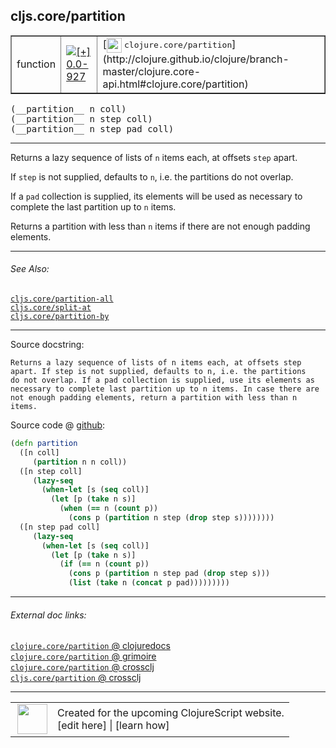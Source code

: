 ## cljs.core/partition



 <table border="1">
<tr>
<td>function</td>
<td><a href="https://github.com/cljsinfo/cljs-api-docs/tree/0.0-927"><img valign="middle" alt="[+] 0.0-927" title="Added in 0.0-927" src="https://img.shields.io/badge/+-0.0--927-lightgrey.svg"></a> </td>
<td>
[<img height="24px" valign="middle" src="http://i.imgur.com/1GjPKvB.png"> <samp>clojure.core/partition</samp>](http://clojure.github.io/clojure/branch-master/clojure.core-api.html#clojure.core/partition)
</td>
</tr>
</table>


 <samp>
(__partition__ n coll)<br>
</samp>
 <samp>
(__partition__ n step coll)<br>
</samp>
 <samp>
(__partition__ n step pad coll)<br>
</samp>

---

Returns a lazy sequence of lists of `n` items each, at offsets `step` apart.

If `step` is not supplied, defaults to `n`, i.e. the partitions do not overlap.

If a `pad` collection is supplied, its elements will be used as necessary to
complete the last partition up to `n` items.

Returns a partition with less than `n` items if there are not enough padding
elements.

---


###### See Also:

[`cljs.core/partition-all`](cljs.core_partition-all.md)<br>
[`cljs.core/split-at`](cljs.core_split-at.md)<br>
[`cljs.core/partition-by`](cljs.core_partition-by.md)<br>

---


Source docstring:

```
Returns a lazy sequence of lists of n items each, at offsets step
apart. If step is not supplied, defaults to n, i.e. the partitions
do not overlap. If a pad collection is supplied, use its elements as
necessary to complete last partition up to n items. In case there are
not enough padding elements, return a partition with less than n items.
```


Source code @ [github](https://github.com/clojure/clojurescript/blob/r3190/src/cljs/cljs/core.cljs#L4344-L4364):

```clj
(defn partition
  ([n coll]
     (partition n n coll))
  ([n step coll]
     (lazy-seq
       (when-let [s (seq coll)]
         (let [p (take n s)]
           (when (== n (count p))
             (cons p (partition n step (drop step s))))))))
  ([n step pad coll]
     (lazy-seq
       (when-let [s (seq coll)]
         (let [p (take n s)]
           (if (== n (count p))
             (cons p (partition n step pad (drop step s)))
             (list (take n (concat p pad)))))))))
```

<!--
Repo - tag - source tree - lines:

 <pre>
clojurescript @ r3190
└── src
    └── cljs
        └── cljs
            └── <ins>[core.cljs:4344-4364](https://github.com/clojure/clojurescript/blob/r3190/src/cljs/cljs/core.cljs#L4344-L4364)</ins>
</pre>

-->

---



###### External doc links:

[`clojure.core/partition` @ clojuredocs](http://clojuredocs.org/clojure.core/partition)<br>
[`clojure.core/partition` @ grimoire](http://conj.io/store/v1/org.clojure/clojure/1.7.0-beta3/clj/clojure.core/partition/)<br>
[`clojure.core/partition` @ crossclj](http://crossclj.info/fun/clojure.core/partition.html)<br>
[`cljs.core/partition` @ crossclj](http://crossclj.info/fun/cljs.core.cljs/partition.html)<br>

---

 <table>
<tr><td>
<img valign="middle" align="right" width="48px" src="http://i.imgur.com/Hi20huC.png">
</td><td>
Created for the upcoming ClojureScript website.<br>
[edit here] | [learn how]
</td></tr></table>

[edit here]:https://github.com/cljsinfo/cljs-api-docs/blob/master/cljsdoc/cljs.core_partition.cljsdoc
[learn how]:https://github.com/cljsinfo/cljs-api-docs/wiki/cljsdoc-files

<!--

This information was too distracting to show to readers, but I'll leave it
commented here since it is helpful to:

- pretty-print the data used to generate this document
- and show how to retrieve that data



The API data for this symbol:

```clj
{:description "Returns a lazy sequence of lists of `n` items each, at offsets `step` apart.\n\nIf `step` is not supplied, defaults to `n`, i.e. the partitions do not overlap.\n\nIf a `pad` collection is supplied, its elements will be used as necessary to\ncomplete the last partition up to `n` items.\n\nReturns a partition with less than `n` items if there are not enough padding\nelements.",
 :ns "cljs.core",
 :name "partition",
 :signature ["[n coll]" "[n step coll]" "[n step pad coll]"],
 :history [["+" "0.0-927"]],
 :type "function",
 :related ["cljs.core/partition-all"
           "cljs.core/split-at"
           "cljs.core/partition-by"],
 :full-name-encode "cljs.core_partition",
 :source {:code "(defn partition\n  ([n coll]\n     (partition n n coll))\n  ([n step coll]\n     (lazy-seq\n       (when-let [s (seq coll)]\n         (let [p (take n s)]\n           (when (== n (count p))\n             (cons p (partition n step (drop step s))))))))\n  ([n step pad coll]\n     (lazy-seq\n       (when-let [s (seq coll)]\n         (let [p (take n s)]\n           (if (== n (count p))\n             (cons p (partition n step pad (drop step s)))\n             (list (take n (concat p pad)))))))))",
          :title "Source code",
          :repo "clojurescript",
          :tag "r3190",
          :filename "src/cljs/cljs/core.cljs",
          :lines [4344 4364]},
 :full-name "cljs.core/partition",
 :clj-symbol "clojure.core/partition",
 :docstring "Returns a lazy sequence of lists of n items each, at offsets step\napart. If step is not supplied, defaults to n, i.e. the partitions\ndo not overlap. If a pad collection is supplied, use its elements as\nnecessary to complete last partition up to n items. In case there are\nnot enough padding elements, return a partition with less than n items."}

```

Retrieve the API data for this symbol:

```clj
;; from Clojure REPL
(require '[clojure.edn :as edn])
(-> (slurp "https://raw.githubusercontent.com/cljsinfo/cljs-api-docs/catalog/cljs-api.edn")
    (edn/read-string)
    (get-in [:symbols "cljs.core/partition"]))
```

-->
